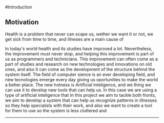 #Introduction

## Motivation
Health is a problem that never can scape us, wether we want it or not, we get sick from time to time, and illneses are a main cause of 

In today's world health and its studies have improved a lot. Nevertheless, the improvement must never stop, and helping this improvement is part of us as programmers and technicians. This improvement can often come as a part of studies and research on new technologies and innovations on old ones, and also it can come as the development of the structure behind the system itself. 
The field of computer sience is an ever developing field, and new tecnologies emerge every day giving us oportunities to make the world a better place. The new hotness is Artificial Inteligence, and we thing we can use it to develop new tools that can help us. In this case we are using a type of artificial inteligence that 
In this project we aim to tackle both fronts, we aim to develop a system that can help us recognize patterns in illnesses so they help specialists with their work, and also we want to create a tool for them to use so the system is less cluttered and 

----------------

